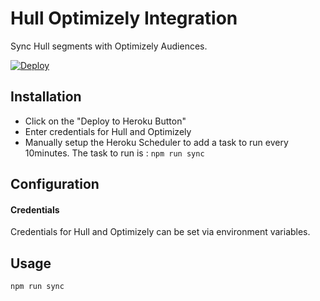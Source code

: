 
# Hull Optimizely Integration

Sync Hull segments with Optimizely Audiences.

[![Deploy](https://www.herokucdn.com/deploy/button.png)](https://heroku.com/deploy?template=https://github.com/hull-ships/optimizely)

## Installation

- Click on the "Deploy to Heroku Button"
- Enter credentials for Hull and Optimizely
- Manually setup the Heroku Scheduler to add a task to run every 10minutes. The task to run is : `npm run sync`

## Configuration

#### Credentials

Credentials for Hull and Optimizely can be set via environment variables.

## Usage

    npm run sync









